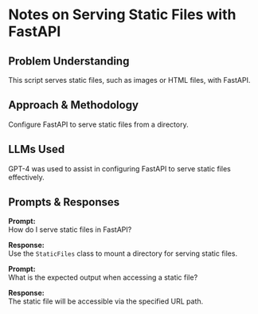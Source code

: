 # Notes on Serving Static Files with FastAPI

## Problem Understanding
This script serves static files, such as images or HTML files, with FastAPI.

## Approach & Methodology
Configure FastAPI to serve static files from a directory.

## LLMs Used
GPT-4 was used to assist in configuring FastAPI to serve static files effectively.

## Prompts & Responses
**Prompt:**  
How do I serve static files in FastAPI?

**Response:**  
Use the `StaticFiles` class to mount a directory for serving static files.

**Prompt:**  
What is the expected output when accessing a static file?

**Response:**  
The static file will be accessible via the specified URL path.
